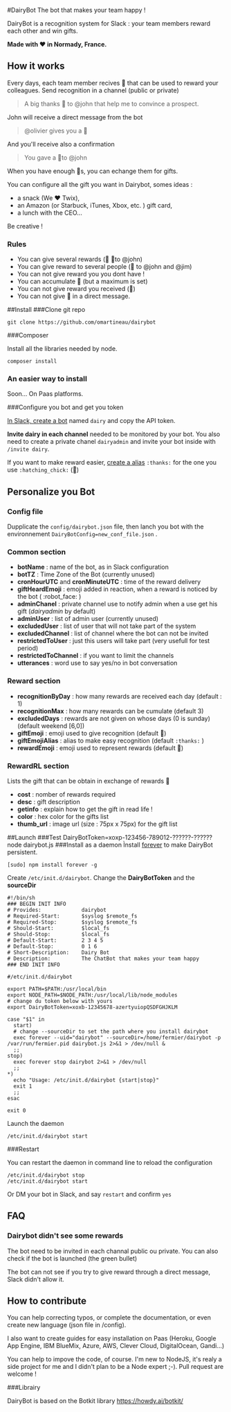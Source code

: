 #DairyBot
The bot that makes your team happy !

DairyBot is a recognition system for Slack : your team members reward each other and win gifts.

**Made with ♥ in Normady, France.**

## How it works

​Every days, each team member recives :hatching_chick: that can be used to reward your colleagues. Send recognition in a channel (public or private)

> ​A big thanks :hatching_chick: to @john that help me to convince a prospect.

John will receive a direct message from the bot

> @olivier gives you a :hatched_chick:

And you'll receive also a confirmation

> You gave a :hatched_chick:to @john

When you have enough :hatched_chick:s, you can echange them for gifts.

You can configure all the gift you want in Dairybot, somes ideas :

- a snack (We ♥ Twix),
- an Amazon (or Starbuck, iTunes, Xbox, etc. ) gift card,
- a lunch with the CEO...

Be creative !

### Rules

- You can give several rewards (​:hatching_chick:​ ​:hatching_chick:​to @john)
- ​You can give reward to several people (​:hatching_chick:​ to @john and @jim)
- You can not give reward you you dont have !
- ​You can accumulate :hatching_chick: (but a maximum is set)
- You can not give reward you received (:hatched_chick:)
- ​You can not give :hatching_chick: in a direct message.

##Install
###Clone git repo
```
git clone https://github.com/omartineau/dairybot
```
###Composer

Install all the libraries needed by node.

```
composer install
```

### An easier way to install

Soon... On Paas platforms.

###Configure you bot and get you token

[In Slack, create a bot](https://slack.com/apps/build/custom-integration) named `dairy` and copy the API token.

**Invite dairy in each channel** needed to be monitored by your bot. You also need to create a private chanel `dairyadmin` and invite your bot inside with `/invite dairy`.

If you want to make reward easier, [create a alias](https://slack.com/customize/emoji) `:thanks:` for the one you use `:hatching_chick:` (:hatching_chick:)

## Personalize you Bot

### Config file

Dupplicate the `config/dairybot.json` file, then lanch you bot with the environnement `DairyBotConfig=new_conf_file.json` .

### Common section

- **botName** : name of the bot, as in Slack configuration
- **botTZ** : Time Zone of the Bot (currently unused)
- **cronHourUTC** and **cronMinuteUTC** : time of the reward delivery
- **giftHeardEmoji**  : emoji added in reaction, when a reward is noticed by the bot ( :robot_face: )
- **adminChanel** : private channel use to notify admin when a use get his gift (*dairyadmin* by default)
- **adminUser** : list of admin user (currently unused)
- **excludedUser** : list of user that will not take part of the system
- **excludedChannel** : list of channel where the bot can not be invited
- **restrictedToUser** : just this users will take part (very usefull for test period)
- **restrictedToChannel** : if you want to limit the channels
- **utterances** : word use to say yes/no in bot conversation


### Reward section

- **recognitionByDay** : how many rewards are received each day (default : 1)
- **recognitionMax** : how many rewards can be cumulate (default 3)
- **excludedDays** : rewards are not given on whose days (0 is sunday) (default weekend [6,0])
- **giftEmoji** : emoji used to give recognition (default 🐣)
- **giftEmojiAlias** : alias to make easy recognition (default `:thanks:` )
- **rewardEmoji** : emoji used to represent rewards (default :hatched_chick:)

### RewardRL section

Lists the gift that can be obtain in exchange of rewards :hatched_chick:

- **cost** : nomber of rewards required
- **desc** : gift description
- **getinfo** : explain how to get the gift in read life !
- **color** : hex color for the gifts list
- **thumb_url** : image url (size : 75px x 75px) for the gift list


##Launch
###Test
DairyBotToken=xoxp-123456-789012-??????-?????? node dairybot.js
###Install as a daemon
Ìnstall [forever](https://www.npmjs.com/package/forever) to make DairyBot persistent.
```
[sudo] npm install forever -g
```
Create `/etc/init.d/dairybot`.
Change the **DairyBotToken** and the **sourceDir**

```
#!/bin/sh
### BEGIN INIT INFO
# Provides:             dairybot
# Required-Start:       $syslog $remote_fs
# Required-Stop:        $syslog $remote_fs
# Should-Start:         $local_fs
# Should-Stop:          $local_fs
# Default-Start:        2 3 4 5
# Default-Stop:         0 1 6
# Short-Description:    Dairy Bot
# Description:          The ChatBot that makes your team happy
### END INIT INFO

#/etc/init.d/dairybot

export PATH=$PATH:/usr/local/bin
export NODE_PATH=$NODE_PATH:/usr/local/lib/node_modules
# change du token below with yours
export DairyBotToken=xoxb-12345678-azertyuiopQSDFGHJKLM 

case "$1" in
  start)
  # change --sourceDir to set the path where you install dairybot
  exec forever --uid="dairybot" --sourceDir=/home/fermier/dairybot -p /var/run/fermier.pid dairybot.js 2>&1 > /dev/null &
  ;;
stop)
  exec forever stop dairybot 2>&1 > /dev/null
  ;;
*)
  echo "Usage: /etc/init.d/dairybot {start|stop}"
  exit 1
  ;;
esac

exit 0
```

Launch the daemon
```
/etc/init.d/dairybot start
```


###Restart

You can restart the daemon in command line to reload the configuration
```
/etc/init.d/dairybot stop
/etc/init.d/dairybot start
```

Or DM your bot in Slack, and say `restart` and confirm `yes`

## FAQ

### Dairybot didn't see some rewards

The bot need to be invited in each channal public ou private. You can also check if the bot is launched (the green bullet)

The bot can not see if you try to give reward through a direct message, Slack didn't allow it.



## How to contribute

You can help correcting typos, or complete the documentation, or even create new language (json file in /config).

I also want to create guides for easy installation on Paas (Heroku, Google App Engine, IBM BlueMix, Azure, AWS, Clever Cloud, DigitalOcean, Gandi...)

You can help to impove the code, of course. I'm new to NodeJS, it's realy a side project for me and I didn't plan to be a Node expert ;-). Pull request are welcome !

###Librairy

DairyBot is based on the Botkit library https://howdy.ai/botkit/